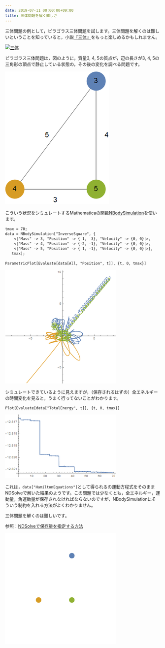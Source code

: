 ```yaml
---
date: 2019-07-11 00:00:00+09:00
title: 三体問題を解く難しさ
---
```


三体問題の例として，ピラゴラス三体問題を試します。三体問題を解くのは難しいということを知っていると，小説[『三体』](https://www.amazon.co.jp/dp/4152098708?tag=inquisitor-22)をもっと楽しめるかもしれません。

[![三体](https://images-fe.ssl-images-amazon.com/images/P/4152098708.09.jpg)](https://www.amazon.co.jp/dp/4152098708?tag=inquisitor-22)

ピラゴラス三体問題は，図のように，質量3, 4, 5の質点が，辺の長さが3, 4, 5の三角形の頂点で静止している状態の，その後の変化を調べる問題です。

![初期配置](/images/pythagoras3body.png)

こういう状況をシミュレートするMathematicaの関数[NBodySimulation](https://reference.wolfram.com/language/ref/NBodySimulation.html)を使います。

```
tmax = 70;
data = NBodySimulation["InverseSquare", {
    <|"Mass" -> 3, "Position" -> { 1,  3}, "Velocity" -> {0, 0}|>,
    <|"Mass" -> 4, "Position" -> {-2, -1}, "Velocity" -> {0, 0}|>,
    <|"Mass" -> 5, "Position" -> { 1, -1}, "Velocity" -> {0, 0}|>},
   tmax];

ParametricPlot[Evaluate[data[All, "Position", t]], {t, 0, tmax}]
```

![三体の軌跡](/images/pythagoras3body-result.png)

シミュレートできているように見えますが，（保存されるはずの）全エネルギーの時間変化を見ると，うまく行ってないことがわかります。

```
Plot[Evaluate[data["TotalEnergy", t]], {t, 0, tmax}]
```

![全エネルギーの時間変化](/images/pythagoras3body-energy.png)

これは，`data["HamiltonEquations"]`として得られるの運動方程式をそのままNDSolveで解いた結果のようです。この問題では少なくとも，全エネルギー，運動量，角運動量が保存されなければならないのですが，NBodySimulationにそういう制約を入れる方法がよくわかりません。

三体問題を解くのは難しいです。

参照：[NDSolveで保存量を指定する方法](/2009/06/26/burraus-problem-of-three-bodies/)

![アニメーション](/images/pythagoras3body.gif)